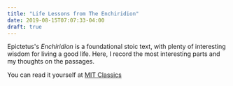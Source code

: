 ```yaml
---
title: "Life Lessons from The Enchiridion"
date: 2019-08-15T07:07:33-04:00
draft: true
---
```


Epictetus's *Enchiridion* is a foundational stoic text, with plenty of
interesting wisdom for living a good life. Here, I record the most interesting
parts and my thoughts on the passages.

You can read it yourself at [MIT Classics](http://classics.mit.edu/Epictetus/epicench.html)



